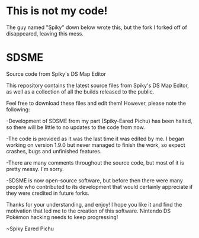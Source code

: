 # This is not my code!

The guy named "Spiky" down below wrote this, but the fork I forked off of disappeared, leaving this mess.

# SDSME
Source code from Spiky's DS Map Editor

This repository contains the latest source files from Spiky's DS Map Editor, as well as a collection of all the builds released to the public.

Feel free to download these files and edit them! However, please note the following:



-Development of SDSME from my part (Spiky-Eared Pichu) has been halted, so there will be little to no updates to the code from now.

-The code is provided as it was the last time it was edited by me. I began working on version 1.9.0 but never managed to finish the work, so expect crashes, bugs and unfinished features.

-There are many comments throughout the source code, but most of it is pretty messy. I'm sorry.

-SDSME is now open-source software, but before then there were many people who contributed to its development that would certainly appreciate if they were credited in future forks.



Thanks for your understanding, and enjoy! I hope you like it and find the motivation that led me to the creation of this software. Nintendo DS Pokémon hacking needs to keep progressing!

~Spiky Eared Pichu
